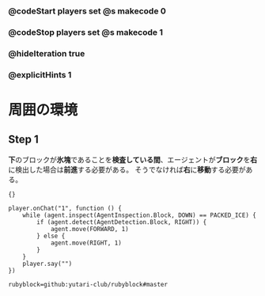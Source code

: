 ### @codeStart players set @s makecode 0
### @codeStop players set @s makecode 1

### @hideIteration true 
### @explicitHints 1

# 周囲の環境
<!-- # Surroundings  -->

## Step 1
**下**のブロックが**氷塊**であることを**検査している間**、エージェントが**ブロック**を**右**に検出した場合は**前進**する必要がある。
そうでなければ**右**に**移動**する必要がある。
<!-- While  **inspecting the block down** that is **packed ice**, **if** the Agent **detects the block right**, it needs to **move forward**. Otherwise it needs to **move right**.  -->

```template
{}
```

```ghost
player.onChat("1", function () {
    while (agent.inspect(AgentInspection.Block, DOWN) == PACKED_ICE) {
        if (agent.detect(AgentDetection.Block, RIGHT)) {
            agent.move(FORWARD, 1)
        } else {
            agent.move(RIGHT, 1)
        }
    }
    player.say("")
})
```
```package
rubyblock=github:yutari-club/rubyblock#master
```
